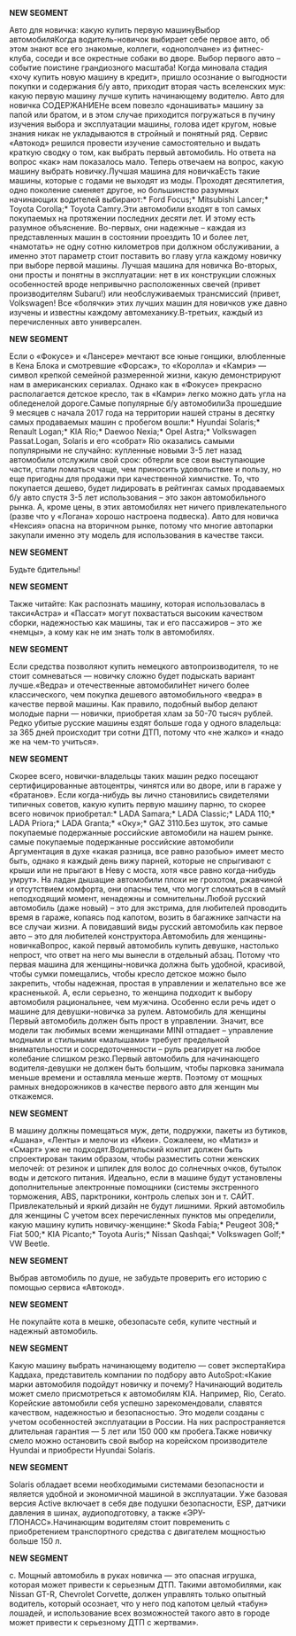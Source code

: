**NEW SEGMENT**

﻿Авто для новичка: какую купить первую машинуВыбор автомобиляКогда водитель-новичок выбирает себе первое авто, об этом знают все его знакомые, коллеги, «однополчане» из фитнес-клуба, соседи и все окрестные собаки во дворе. Выбор первого авто – событие поистине грандиозного масштаба! Когда миновала стадия «хочу купить новую машину в кредит», пришло осознание о выгодности покупки и содержания б/у авто, приходит вторая часть вселенских мук: какую первую машину лучше купить начинающему водителю. Авто для новичка СОДЕРЖАНИЕНе всем повезло «донашивать» машину за папой или братом, и в этом случае приходится погружаться в пучину изучения выбора и эксплуатации машины, голова идет кругом, новые знания никак не укладываются в стройный и понятный ряд. Сервис «Автокод» решился провести изучение самостоятельно и выдать краткую сводку о том, как выбрать первый автомобиль. Но ответа на вопрос «как» нам показалось мало. Теперь отвечаем на вопрос, какую машину выбрать новичку.Лучшая машина для новичкаЕсть такие машины, которые с годами не выходят из моды. Проходят десятилетия, одно поколение сменяет другое, но большинство разумных начинающих водителей выбирают:* Ford Focus;* Mitsubishi Lancer;* Toyota Corolla;* Toyota Camry.Эти автомобили входят в топ самых покупаемых на протяжении последних десяти лет. И этому есть разумное объяснение. Во-первых, они надежные – каждая из представленных машин в состоянии проездить 10 и более лет, «намотать» не одну сотню километров при должном обслуживании, а именно этот параметр стоит поставить во главу угла каждому новичку при выборе первой машины. Лучшая машина для новичка Во-вторых, они просты и понятны в эксплуатации: нет в их конструкции сложных особенностей вроде непривычно расположенных свечей (привет производителям Subaru!) или необслуживаемых трансмиссий (привет, Volkswagen! Все «болячки» этих лучших машин для новичков уже давно изучены и известны каждому автомеханику.В-третьих, каждый из перечисленных авто универсален. 

**NEW SEGMENT**

 Если о «Фокусе» и «Лансере» мечтают все юные гонщики, влюбленные в Кена Блока и смотревшие «Форсаж», то «Королла» и «Камри» — символ крепкой семейной размеренной жизни, какую демонстрируют нам в американских сериалах. Однако как в «Фокусе» прекрасно располагается детское кресло, так в «Камри» легко можно дать угла на обледенелой дороге.Самые популярные б/у автомобилиЗа прошедшие 9 месяцев с начала 2017 года на территории нашей страны в десятку самых продаваемых машин с пробегом вошли:* Hyundai Solaris;* Renault Logan;* KIA Rio;* Daewoo Nexia;* Opel Astra;* Volkswagen Passat.Logan, Solaris и его «собрат» Rio оказались самыми популярными не случайно: купленные новыми 3-5 лет назад автомобили отслужили свой срок: обтерли все свои выступающие части, стали ломаться чаще, чем приносить удовольствие и пользу, но еще пригодны для продажи при качественной химчистке. То, что покупается дешево, будет лидировать в рейтингах самых продаваемых б/у авто спустя 3-5 лет использования – это закон автомобильного рынка. А, кроме цены, в этих автомобилях нет ничего привлекательного (разве что у «Логана» хорошо настроена подвеска). Авто для новичка «Нексия» опасна на вторичном рынке, потому что многие автопарки закупали именно эту модель для использования в качестве такси. 

**NEW SEGMENT**

 Будьте бдительны! 

**NEW SEGMENT**

Также читайте: Как распознать машину, которая использовалась в такси«Астра» и «Пассат» могут похвастаться высоким качеством сборки, надежностью как машины, так и его пассажиров – это же «немцы», а кому как не им знать толк в автомобилях. 

**NEW SEGMENT**

 Если средства позволяют купить немецкого автопроизводителя, то не стоит сомневаться — новичку сложно будет подыскать вариант лучше.«Ведра» и отечественные автомобилиНет ничего более классического, чем покупка дешевого автомобильного «ведра» в качестве первой машины. Как правило, подобный выбор делают молодые парни — новички, приобретая хлам за 50-70 тысяч рублей. Редко убитые русские машины ездят больше года у одного владельца: за 365 дней происходит три сотни ДТП, потому что «не жалко» и «надо же на чем-то учиться». 

**NEW SEGMENT**

 Скорее всего, новички-владельцы таких машин редко посещают сертифицированные автоцентры, чинятся или во дворе, или в гараже у «братанов». Если когда-нибудь вы лично становились свидетелями типичных советов, какую купить первую машину парню, то скорее всего новичок приобретал:* LADA Samara;* LADA Classic;* LADA 110;* LADA Priora;* LADA Granta;* «Оку»;* GAZ 3110.Без шуток, это самые покупаемые подержанные российские автомобили на нашем рынке.  самые покупаемые подержанные российские автомобили Аргументация в духе «какая разница, все равно разобью» имеет место быть, однако я каждый день вижу парней, которые не спрыгивают с крыши или не прыгают в Неву с моста, хотя «все равно когда-нибудь умрут». На ладан дышащие автомобили плохи не грохотом, ржавчиной и отсутствием комфорта, они опасны тем, что могут сломаться в самый неподходящий момент, ненадежны и сомнительны.Любой русский автомобиль (даже новый) – это для экстрима, для любителей проводить время в гараже, копаясь под капотом, возить в багажнике запчасти на все случаи жизни. А повидавший виды русский автомобиль как первое авто – это для любителей конструктора.Автомобиль для женщины-новичкаВопрос, какой первый автомобиль купить девушке, настолько непрост, что ответ на него мы вынесли в отдельный абзац. Потому что первая машина для женщины-новичка должна быть удобной, красивой, чтобы сумки помещались, чтобы кресло детское можно было закрепить, чтобы надежная, простая в управлении и желательно все же красненькой. А, если серьезно, то женщина подходит к выбору автомобиля рациональнее, чем мужчина. Особенно если речь идет о машине для девушки-новичка за рулем. Автомобиль для женщины Первый автомобиль должен быть прост в управлении. Значит, все модели так любимых всеми женщинами MINI отпадает – управление модными и стильными «малышами» требует предельной внимательности и сосредоточенности – руль реагирует на любое колебание слишком резко.Первый автомобиль для начинающего водителя-девушки не должен быть большим, чтобы парковка занимала меньше времени и оставляла меньше жертв. Поэтому от мощных рамных внедорожников в качестве первого авто для женщин мы откажемся. 

**NEW SEGMENT**

 В машину должны помещаться муж, дети, подружки, пакеты из бутиков, «Ашана», «Ленты» и мелочи из «Икеи». Сожалеем, но «Матиз» и «Смарт» уже не подходят.Водительский кокпит должен быть спроектирован таким образом, чтобы разместить сотни женских мелочей: от резинок и шпилек для волос до солнечных очков, бутылок воды и детского питания. Идеально, если в машине будут установлены дополнительные электронные помощники (системы экстренного торможения, ABS, парктроники, контроль слепых зон и т. САЙТ. Привлекательный и яркий дизайн не будут лишними. Яркий автомобиль для женщины С учетом всех перечисленных пунктов мы определили, какую машину купить новичку-женщине:* Skoda Fabia;* Peugeot 308;* Fiat 500;* KIA Picanto;* Toyota Auris;* Nissan Qashqai;* Volkswagen Golf;* VW Beetle. 

**NEW SEGMENT**

Выбрав автомобиль по душе, не забудьте проверить его историю с помощью сервиса «Автокод». 

**NEW SEGMENT**

 Не покупайте кота в мешке, обезопасьте себя, купите честный и надежный автомобиль. 

**NEW SEGMENT**

Какую машину выбрать начинающему водителю — совет экспертаКира Каддаха, представитель компании по подбору авто AutoSpot:«Какие марки автомобиля подойдут новичку и почему? Начинающий водитель может смело присмотреться к автомобилям KIA. Например, Rio, Cerato. Корейские автомобили себя успешно зарекомендовали, славятся качеством, надежностью и безопасностью. Это модели созданы с учетом особенностей эксплуатации в России. На них распространяется длительная гарантия — 5 лет или 150 000 км пробега.Также новичку смело можно остановить свой выбор на корейском производителе Hyundai и приобрести Hyundai Solaris. 

**NEW SEGMENT**

 Solaris обладает всеми необходимыми системами безопасности и является удобной и экономичной машиной в эксплуатации. Уже базовая версия Active включает в себя две подушки безопасности, ESP, датчики давления в шинах, аудиоподготовку, а также «ЭРУ-ГЛОНАСС».Начинающим водителям стоит повременить с приобретением транспортного средства с двигателем мощностью больше 150 л. 

**NEW SEGMENT**

 с. Мощный автомобиль в руках новичка —  это опасная игрушка, которая может привести к серьезным ДТП. Такими автомобилями, как Nissan GT-R, Chevrolet Corvette, должен управлять только опытный водитель, который осознает, что у него под капотом целый «табун» лошадей, и использование всех возможностей такого авто в городе может привести к серьезному ДТП с жертвами». 

